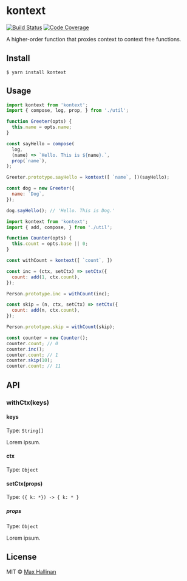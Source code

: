 # kontext
[![Build Status](https://travis-ci.org/maxhallinan/kontext.svg?branch=master)](https://travis-ci.org/maxhallinan/kontext)
[![Code Coverage](https://codecov.io/gh/maxhallinan/kontext/badge.svg?branch=master)](https://coveralls.io/repos/github/maxhallinan/kontext/badge.svg?branch=master)

A higher-order function that proxies context to context free functions.


## Install

```
$ yarn install kontext
```


## Usage

```javascript
import kontext from 'kontext';
import { compose, log, prop, } from './util';

function Greeter(opts) {
  this.name = opts.name;
}

const sayHello = compose(
  log,
  (name) => `Hello. This is ${name}.`,
  prop(`name`),
);

Greeter.prototype.sayHello = kontext([ `name`, ])(sayHello);

const dog = new Greeter({
  name: `Dog`,
});

dog.sayHello(); // 'Hello. This is Dog.'
```

```javascript
import kontext from 'kontext';
import { add, compose, } from './util';

function Counter(opts) {
  this.count = opts.base || 0;
}

const withCount = kontext([ `count`, ])

const inc = (ctx, setCtx) => setCtx({
  count: add(1, ctx.count),
});

Person.prototype.inc = withCount(inc);

const skip = (n, ctx, setCtx) => setCtx({
  count: add(n, ctx.count),
});

Person.prototype.skip = withCount(skip);

const counter = new Counter();
counter.count; // 0
counter.inc();
counter.count; // 1
counter.skip(10);
counter.count; // 11
```


## API

### withCtx(keys)

#### keys

Type: `String[]`

Lorem ipsum.

#### ctx

Type: `Object`

#### setCtx(props)

Type: `({ k: *}) -> { k: * }`

##### props

Type: `Object`

Lorem ipsum.


## License

MIT © [Max Hallinan](https://github.com/maxhallinan)
